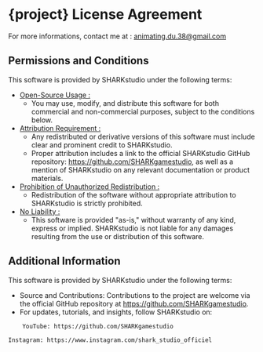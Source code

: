 # {project} License Agreement
For more informations, contact me at : animating.du.38@gmail.com
## Permissions and Conditions
This software is provided by SHARKstudio under the following terms:

 - [Open-Source Usage : ](https://fr.wikipedia.org/wiki/Open_source)
    - You may use, modify, and distribute this software for both commercial and non-commercial purposes, subject to the conditions below.
 - [Attribution Requirement : ](https://github.com/SHARKgamestudio)
    - Any redistributed or derivative versions of this software must include clear and prominent credit to SHARKstudio.
    - Proper attribution includes a link to the official SHARKstudio GitHub repository: https://github.com/SHARKgamestudio, as well as a mention of SHARKstudio on any relevant documentation or product materials.
 - [Prohibition of Unauthorized Redistribution : ](https://fr.wikipedia.org/wiki/Propri%C3%A9t%C3%A9_intellectuelle)
    - Redistribution of the software without appropriate attribution to SHARKstudio is strictly prohibited.
 - [No Liability : ](https://en.wikipedia.org/wiki/Free_software)
    - This software is provided "as-is," without warranty of any kind, express or implied. SHARKstudio is not liable for any damages resulting from the use or distribution of this software.

## Additional Information
This software is provided by SHARKstudio under the following terms:
- Source and Contributions: Contributions to the project are welcome via the official GitHub repository at https://github.com/SHARKgamestudio.
- For updates, tutorials, and insights, follow SHARKstudio on:
```
    YouTube: https://github.com/SHARKgamestudio
```
    Instagram: https://www.instagram.com/shark_studio_officiel
